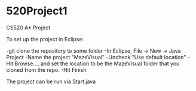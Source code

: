 520Project1
===========

CS520 A* Project

To set up the project in Eclipse:

-git clone the repository to some folder
-In Eclipse, File -> New -> Java Project
-Name the project "MazeVisual"
-Uncheck "Use default location"
-Hit Browse..., and set the location to be the MazeVisual folder that you cloned from the repo.
-Hit Finish

The project can be run via Start.java
